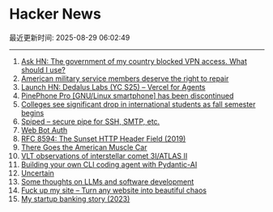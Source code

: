 # Hacker News

最近更新时间: 2025-08-29 06:02:49

--- 
1. [Ask HN: The government of my country blocked VPN access. What should I use?](https://news.ycombinator.com/item?id=45054260) 
2. [American military service members deserve the right to repair](https://www.militarytimes.com/opinion/2025/07/11/why-service-members-deserve-the-right-to-repair/) 
3. [Launch HN: Dedalus Labs (YC S25) – Vercel for Agents](https://news.ycombinator.com/item?id=45054040) 
4. [PinePhone Pro [GNU/Linux smartphone] has been discontinued](https://social.treehouse.systems/@pine64/115027515081143369) 
5. [Colleges see significant drop in international students as fall semester begins](https://text.npr.org/nx-s1-5498669) 
6. [Spiped – secure pipe for SSH, SMTP, etc.](https://www.tarsnap.com/spiped.html) 
7. [Web Bot Auth](https://developers.cloudflare.com/bots/reference/bot-verification/web-bot-auth/) 
8. [RFC 8594: The Sunset HTTP Header Field (2019)](https://datatracker.ietf.org/doc/html/rfc8594) 
9. [There Goes the American Muscle Car](https://thedispatch.com/article/dodge-challenger-muscle-cars/) 
10. [VLT observations of interstellar comet 3I/ATLAS II](https://arxiv.org/abs/2508.18382) 
11. [Building your own CLI coding agent with Pydantic-AI](https://martinfowler.com/articles/build-own-coding-agent.html) 
12. [Uncertain<T>](https://nshipster.com/uncertainty/) 
13. [Some thoughts on LLMs and software development](https://martinfowler.com/articles/202508-ai-thoughts.html) 
14. [Fuck up my site – Turn any website into beautiful chaos](https://www.fuckupmysite.com/?url=https%3A%2F%2Fnews.ycombinator.com&torchCursor=true&comicSans=true&fakeCursors=true&peskyFly=true) 
15. [My startup banking story (2023)](https://mitchellh.com/writing/my-startup-banking-story) 
